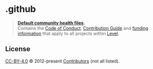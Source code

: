 # .github

> **[Default community health files](https://help.github.com/en/articles/creating-a-default-community-health-file-for-your-organization).**  
> Contains the [Code of Conduct](./CODE_OF_CONDUCT.md), [Contribution Guide](./CONTRIBUTING.md) and [funding information](./FUNDING.yml) that apply to all projects within [Level](https://github.com/Level).

## License

[CC-BY-4.0](https://creativecommons.org/licenses/by/4.0/) © 2012-present [Contributors](https://github.com/Level/.github/graphs/contributors) (not all listed).
